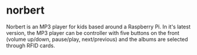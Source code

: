 # norbert
Norbert is an MP3 player for kids based around a Raspberry Pi. In it's latest version, the MP3 player can be controller with five buttons on the front (volume up/down, pause/play, next/previous) and the albums are selected through RFID cards.
